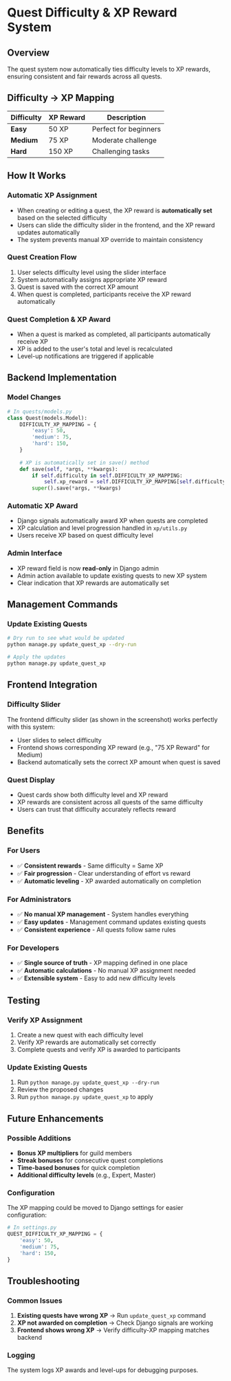 # Quest Difficulty & XP Reward System

## Overview
The quest system now automatically ties difficulty levels to XP rewards, ensuring consistent and fair rewards across all quests.

## Difficulty → XP Mapping

| Difficulty | XP Reward | Description |
|------------|-----------|-------------|
| **Easy** | 50 XP | Perfect for beginners |
| **Medium** | 75 XP | Moderate challenge |
| **Hard** | 150 XP | Challenging tasks |

## How It Works

### Automatic XP Assignment
- When creating or editing a quest, the XP reward is **automatically set** based on the selected difficulty
- Users can slide the difficulty slider in the frontend, and the XP reward updates automatically
- The system prevents manual XP override to maintain consistency

### Quest Creation Flow
1. User selects difficulty level using the slider interface
2. System automatically assigns appropriate XP reward
3. Quest is saved with the correct XP amount
4. When quest is completed, participants receive the XP reward automatically

### Quest Completion & XP Award
- When a quest is marked as completed, all participants automatically receive XP
- XP is added to the user's total and level is recalculated
- Level-up notifications are triggered if applicable

## Backend Implementation

### Model Changes
```python
# In quests/models.py
class Quest(models.Model):
    DIFFICULTY_XP_MAPPING = {
        'easy': 50,
        'medium': 75,
        'hard': 150,
    }
    
    # XP is automatically set in save() method
    def save(self, *args, **kwargs):
        if self.difficulty in self.DIFFICULTY_XP_MAPPING:
            self.xp_reward = self.DIFFICULTY_XP_MAPPING[self.difficulty]
        super().save(*args, **kwargs)
```

### Automatic XP Award
- Django signals automatically award XP when quests are completed
- XP calculation and level progression handled in `xp/utils.py`
- Users receive XP based on quest difficulty level

### Admin Interface
- XP reward field is now **read-only** in Django admin
- Admin action available to update existing quests to new XP system
- Clear indication that XP rewards are automatically set

## Management Commands

### Update Existing Quests
```bash
# Dry run to see what would be updated
python manage.py update_quest_xp --dry-run

# Apply the updates
python manage.py update_quest_xp
```

## Frontend Integration

### Difficulty Slider
The frontend difficulty slider (as shown in the screenshot) works perfectly with this system:
- User slides to select difficulty
- Frontend shows corresponding XP reward (e.g., "75 XP Reward" for Medium)
- Backend automatically sets the correct XP amount when quest is saved

### Quest Display
- Quest cards show both difficulty level and XP reward
- XP rewards are consistent across all quests of the same difficulty
- Users can trust that difficulty accurately reflects reward

## Benefits

### For Users
- ✅ **Consistent rewards** - Same difficulty = Same XP
- ✅ **Fair progression** - Clear understanding of effort vs reward
- ✅ **Automatic leveling** - XP awarded automatically on completion

### For Administrators
- ✅ **No manual XP management** - System handles everything
- ✅ **Easy updates** - Management command updates existing quests
- ✅ **Consistent experience** - All quests follow same rules

### For Developers
- ✅ **Single source of truth** - XP mapping defined in one place
- ✅ **Automatic calculations** - No manual XP assignment needed
- ✅ **Extensible system** - Easy to add new difficulty levels

## Testing

### Verify XP Assignment
1. Create a new quest with each difficulty level
2. Verify XP rewards are automatically set correctly
3. Complete quests and verify XP is awarded to participants

### Update Existing Quests
1. Run `python manage.py update_quest_xp --dry-run`
2. Review the proposed changes
3. Run `python manage.py update_quest_xp` to apply

## Future Enhancements

### Possible Additions
- **Bonus XP multipliers** for guild members
- **Streak bonuses** for consecutive quest completions
- **Time-based bonuses** for quick completion
- **Additional difficulty levels** (e.g., Expert, Master)

### Configuration
The XP mapping could be moved to Django settings for easier configuration:
```python
# In settings.py
QUEST_DIFFICULTY_XP_MAPPING = {
    'easy': 50,
    'medium': 75,
    'hard': 150,
}
```

## Troubleshooting

### Common Issues
1. **Existing quests have wrong XP** → Run `update_quest_xp` command
2. **XP not awarded on completion** → Check Django signals are working
3. **Frontend shows wrong XP** → Verify difficulty-XP mapping matches backend

### Logging
The system logs XP awards and level-ups for debugging purposes.
